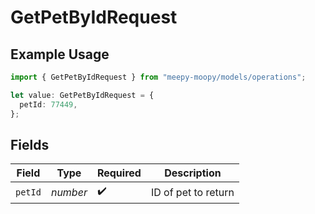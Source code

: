 # GetPetByIdRequest

## Example Usage

```typescript
import { GetPetByIdRequest } from "meepy-moopy/models/operations";

let value: GetPetByIdRequest = {
  petId: 77449,
};
```

## Fields

| Field               | Type                | Required            | Description         |
| ------------------- | ------------------- | ------------------- | ------------------- |
| `petId`             | *number*            | :heavy_check_mark:  | ID of pet to return |